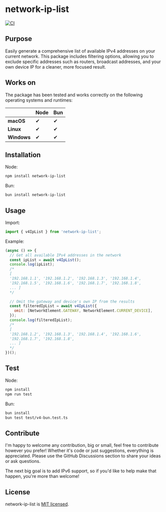 # network-ip-list
[![CI](https://github.com/lucafornerone/network-ip-list/workflows/CI/badge.svg)](https://github.com/lucafornerone/network-ip-list/actions?query=workflow%3ACI)

## Purpose

Easily generate a comprehensive list of available IPv4 addresses on your current network. This package includes filtering options, allowing you to exclude specific addresses such as routers, broadcast addresses, and your own device IP for a cleaner, more focused result.

## Works on
The package has been tested and works correctly on the following operating systems and runtimes:

|             | Node | Bun  |
|-------------|------|----- |
| **macOS**   |  ✔  |  ✔  |
| **Linux**   |  ✔  |  ✔  |
| **Windows** |  ✔  |  ✔  |

## Installation

Node:

```bash
npm install network-ip-list
```

Bun:

```bash
bun install network-ip-list
```

## Usage

Import:

```javascript
import { v4IpList } from 'network-ip-list';
```

Example:

```javascript
(async () => {
  // Get all available IPv4 addresses in the network
  const ipList = await v4IpList();
  console.log(ipList);
  /*
  [
  '192.168.1.1', '192.168.1.2', '192.168.1.3', '192.168.1.4',
  '192.168.1.5', '192.168.1.6', '192.168.1.7', '192.168.1.8',
  ... ]
  */

  // Omit the gateway and device's own IP from the results
  const filteredIpList = await v4IpList({
    omit: [NetworkElement.GATEWAY, NetworkElement.CURRENT_DEVICE],
  });
  console.log(filteredIpList);
  /*
  [
  '192.168.1.2', '192.168.1.3', '192.168.1.4', '192.168.1.6',
  '192.168.1.7', '192.168.1.8',
  ... ]
  */
})();
```

## Test

Node:

```bash
npm install
npm run test
```

Bun:

```bash
bun install
bun test test/v4-bun.test.ts
```

## Contribute

I'm happy to welcome any contribution, big or small, feel free to contribute however you prefer! Whether it's code or just suggestions, everything is appreciated.
Please use the GitHub Discussions section to share your ideas or ask questions.

The next big goal is to add IPv6 support, so if you'd like to help make that happen, you're more than welcome!

## License

network-ip-list is [MIT licensed](LICENSE).
